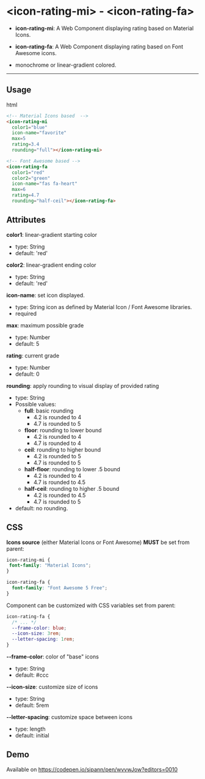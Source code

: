 # \<icon-rating-mi> - \<icon-rating-fa>

* **icon-rating-mi**: A Web Component displaying rating based on Material Icons.
* **icon-rating-fa**: A Web Component displaying rating based on Font Awesome icons.

* monochrome or linear-gradient colored.
___

## Usage

html
```html
<!-- Material Icons based  -->
<icon-rating-mi 
  color1="blue"
  icon-name="favorite"
  max=5 
  rating=3.4  
  rounding="full"></icon-rating-mi>

<!-- Font Awesome based -->
<icon-rating-fa 
  color1="red" 
  color2="green"
  icon-name="fas fa-heart"
  max=6 
  rating=4.7  
  rounding="half-ceil"></icon-rating-fa>
```


## Attributes

**color1**: linear-gradient starting color
* type: String
* default: 'red'

**color2**: linear-gradient ending color
* type: String
* default: 'red'

**icon-name**: set icon displayed.
* type: String icon as defined by Material Icon / Font Awesome libraries.
* required

**max**: maximum possible grade
* type: Number
* default: 5

**rating**: current grade
* type: Number
* default: 0

**rounding**: apply rounding to visual display of provided rating
* type: String
* Possible values:
  * **full**: basic rounding 
    * 4.2 is rounded to 4 
    * 4.7 is rounded to 5
  * **floor**: rounding to lower bound 
    * 4.2 is rounded to 4 
    * 4.7 is rounded to 4 
  * **ceil**: rounding to higher bound
    * 4.2 is rounded to 5 
    * 4.7 is rounded to 5
  * **half-floor**: rounding to lower .5 bound
    * 4.2 is rounded to 4 
    * 4.7 is rounded to 4.5
  * **half-ceil**: rounding to higher .5 bound
    * 4.2 is rounded to 4.5
    * 4.7 is rounded to 5 
* default: no rounding.


## CSS

**Icons source** (either Material Icons or Font Awesome) **MUST** be set from parent:
```css
icon-rating-mi {
 font-family: "Material Icons";
}

icon-rating-fa {
  font-family: "Font Awesome 5 Free";
}
```

Component can be customized with CSS variables set from parent:

```css
icon-rating-fa {
  /* ... */
  --frame-color: blue;
  --icon-size: 3rem;
  --letter-spacing: 1rem;
}
```

**--frame-color**: color of "base" icons
* type: String
* default: #ccc

**--icon-size**: customize size of icons
* type: String
* default: 5rem

**--letter-spacing**: customize space between icons
* type: length
* default: initial


## Demo
Available on https://codepen.io/sipann/pen/wvvwJow?editors=0010
